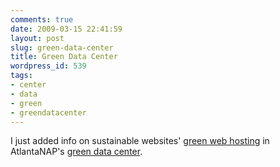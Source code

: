```yaml
---
comments: true
date: 2009-03-15 22:41:59
layout: post
slug: green-data-center
title: Green Data Center
wordpress_id: 539
tags:
- center
- data
- green
- greendatacenter
---
```


I just added info on sustainable websites' [green web hosting](http://www.sustainablewebsites.com) in AtlantaNAP's [green data center](http://www.sustainablewebsites.com/green-data-center). 
